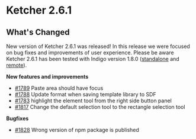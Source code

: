 # Ketcher 2.6.1
## What's Changed
New version of Ketcher 2.6.1 was released!
In this release we were focused on bug fixes and improvements of user experience.
Please be aware Ketcher 2.6.1 has been tested with Indigo version 1.8.0 ([standalone](https://www.npmjs.com/package/indigo-ketcher/v/1.8.0) and [remote](https://hub.docker.com/layers/epmlsop/indigo-service/1.8.0/images/sha256-31b184c42594228230b063cfe4dd35fd163d7add5c682689e96c5e23e3d72290?context=explore)).

**New features and improvements**
- [#1789](https://github.com/epam/ketcher/issues/1789) Paste area should have focus
- [#1788](https://github.com/epam/ketcher/issues/1788) Update format when saving template library to SDF
- [#1783](https://github.com/epam/ketcher/issues/1783) highlight the element tool from the right side button panel
- [#1817](https://github.com/epam/ketcher/issues/1817) Change the default selection tool to the rectangle selection tool

**Bugfixes**
- [#1828](https://github.com/epam/ketcher/issues/1828) Wrong version of npm package is published
